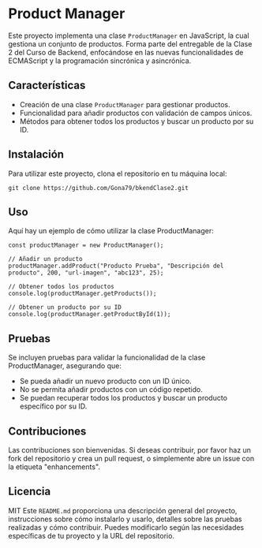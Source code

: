 # Product Manager

Este proyecto implementa una clase `ProductManager` en JavaScript, la cual gestiona un conjunto de productos. Forma parte del entregable de la Clase 2 del Curso de Backend, enfocándose en las nuevas funcionalidades de ECMAScript y la programación sincrónica y asincrónica.

## Características

- Creación de una clase `ProductManager` para gestionar productos.
- Funcionalidad para añadir productos con validación de campos únicos.
- Métodos para obtener todos los productos y buscar un producto por su ID.

## Instalación

Para utilizar este proyecto, clona el repositorio en tu máquina local:

```
git clone https://github.com/Gona79/bkendClase2.git  
```

## Uso
Aquí hay un ejemplo de cómo utilizar la clase ProductManager:  

```
const productManager = new ProductManager();

// Añadir un producto
productManager.addProduct("Producto Prueba", "Descripción del producto", 200, "url-imagen", "abc123", 25);

// Obtener todos los productos
console.log(productManager.getProducts());

// Obtener un producto por su ID
console.log(productManager.getProductById(1));  
```  

## Pruebas  

Se incluyen pruebas para validar la funcionalidad de la clase ProductManager, asegurando que:

- Se pueda añadir un nuevo producto con un ID único.  
- No se permita añadir productos con un código repetido.  
- Se puedan recuperar todos los productos y buscar un producto específico por su ID.    

## Contribuciones  

Las contribuciones son bienvenidas. Si deseas contribuir, por favor haz un fork del repositorio y crea un pull request, o simplemente abre un issue con la etiqueta "enhancements".

## Licencia
MIT
Este `README.md` proporciona una descripción general del proyecto, instrucciones sobre cómo instalarlo y usarlo, detalles sobre las pruebas realizadas y cómo contribuir. Puedes modificarlo según las necesidades específicas de tu proyecto y la URL del repositorio.